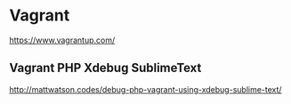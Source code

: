 # Vagrant

https://www.vagrantup.com/

## Vagrant PHP Xdebug SublimeText

http://mattwatson.codes/debug-php-vagrant-using-xdebug-sublime-text/
